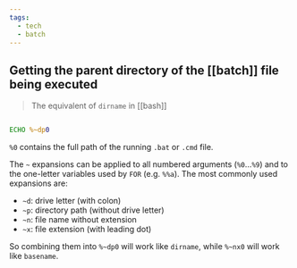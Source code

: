 ```yaml
---
tags:
  - tech
  - batch
---
```

## Getting the parent directory of the [[batch]] file being executed

> The equivalent of `dirname` in [[bash]]

```cmd

ECHO %~dp0

```

`%0` contains the full path of the running `.bat` or `.cmd` file.

The `~` expansions can be applied to all numbered arguments (`%0`…`%9`) and to the one-letter variables used by `FOR` (e.g. `%%a`). The most commonly used expansions are:

- `~d`: drive letter (with colon)
- `~p`: directory path (without drive letter)
- `~n`: file name without extension
- `~x`: file extension (with leading dot)
  
So combining them into `%~dp0` will work like `dirname`, while `%~nx0` will work like `basename`.